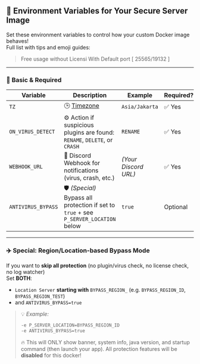 ## 🚀 Environment Variables for Your Secure Server Image

Set these environment variables to control how your custom Docker image behaves!  
Full list with tips and emoji guides:
> Free usage without Licensi With Default port [ 25565/19132 ]
---

### 🏁 **Basic & Required**

| Variable            | Description                                      | Example                           | Required? |
|---------------------|--------------------------------------------------|-----------------------------------|-----------|
| `TZ`                | 🕒 [Timezone ](https://www.php.net/manual/en/timezones.php)    | `Asia/Jakarta`                    | ✅ Yes     |
| `ON_VIRUS_DETECT`   | ⚙️  Action if suspicious plugins are found:<br/>`RENAME`, `DELETE`, or `CRASH`          | `RENAME`                | ✅ Yes     |
| `WEBHOOK_URL`       | 🔔 Discord Webhook for notifications (virus, crash, etc.)                               | *(Your Discord URL)*    | ✅ Yes     |
| `ANTIVIRUS_BYPASS`  | 🛡️  *(Special)* Bypass all protection if set to `true` + see `P_SERVER_LOCATION` below  | `true`                  | Optional    |
---

### ✈️ **Special: Region/Location-based Bypass Mode**

If you want to **skip all protection** (no plugin/virus check, no license check, no log watcher)  
Set **BOTH**:
- `Location Server` **starting with** `BYPASS_REGION_` (e.g. `BYPASS_REGION_ID`, `BYPASS_REGION_TEST`)
- and `ANTIVIRUS_BYPASS=true`

> 💡 *Example:*
>
> ```bash
> -e P_SERVER_LOCATION=BYPASS_REGION_ID
> -e ANTIVIRUS_BYPASS=true
> ```
>
> 🔥 This will ONLY show banner, system info, java version, and startup command (then launch your app).
> All protection features will be **disabled** for this docker!
